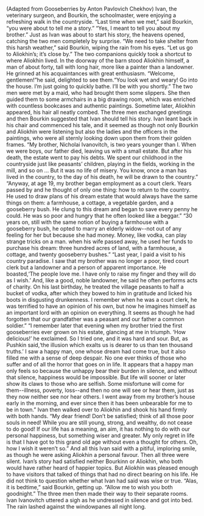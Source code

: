 (Adapted from Gooseberries by Anton Pavlovich Chekhov)
Ivan, the veterinary surgeon, and Bourkin, the schoolmaster, were enjoying a refreshing walk in the countryside.
“Last time when we met,” said Bourkin, “you were about to tell me a story.”
“Yes, I meant to tell you about my brother.”
Just as Ivan was about to start his story, the heavens opened, catching the two men completely by surprise.
“We need to take shelter from this harsh weather,” said Bourkin, wiping the rain from his eyes. “Let us go to Aliokhin’s; it’s close by.”
The two companions quickly took a shortcut to where Aliokhin lived. In the doorway of the barn stood Aliokhin himself, a man of about forty, tall with long hair, more like a painter than a landowner. He grinned at his acquaintances with great enthusiasm.
“Welcome, gentlemen!”he said, delighted to see them.“You look wet and weary! Go into the house. I’m just going to quickly bathe. I’ll be with you shortly.”
The two men were met by a maid, who had brought them some slippers. She then guided them to some armchairs in a big drawing room, which was enriched with countless bookcases and authentic paintings. Sometime later, Aliokhin appeared, his hair all neatly combed. The three men exchanged greetings and then Bourkin suggested that Ivan should tell his story. Ivan leant back in his chair and commenced his tale, and it seemed as though not only Bourkin and Aliokhin were listening but also the ladies and the officers in the paintings, who were all sternly looking down upon them from their golden frames.
“My brother, Nicholai Ivanovitch, is two years younger than I. When we were boys, our father died, leaving us with a small estate. But after his death, the estate went to pay his debts. We spent our childhood in the countryside just like peasants’ children, playing in the fields, working in the mill, and so on ... But it was no life of misery. You know, once a man has lived in the country, to the day of his death, he will be drawn to the country.”
“Anyway, at age 19, my brother began employment as a court clerk. Years passed by and he thought of only one thing: how to return to the country. He used to draw plans of his dream estate that would always have the same things on them: a farmhouse, a cottage, a vegetable garden, and a gooseberry bush. He clung to this dream and began to save every penny he could. He was so poor and hungry that he often looked like a beggar.”
“30 years on, still with the same notion of buying a farmhouse with a gooseberry bush, he opted to marry an elderly widow--not out of any feeling for her but because she had money. Money, like vodka, can play strange tricks on a man. when his wife passed away, he used her funds to purchase his dream: three hundred acres of land, with a farmhouse, a cottage, and twenty gooseberry bushes.”
“Last year, I paid a visit to his country paradise. I saw that my brother was no longer a poor, tired court clerk but a landowner and a person of apparent importance. He boasted,‘The people love me. I have only to raise my finger and they will do as I wish.’ And, like a good, noble landowner, he said he often performs acts of charity. On his last birthday, he treated the village peasants to half a bucket of vodka, after which they bowed to him in gratitude and licked his boots in disgusting drunkenness. I remember when he was a court clerk, he was terrified to have an opinion of his own, but now he imagines himself as an important lord with an opinion on everything. It seems as though he had forgotten that our grandfather was a peasant and our father a common soldier.”
“I remember later that evening when my brother tried the first gooseberries ever grown on his estate, glancing at me in triumph. ‘How delicious!’ he exclaimed. So I tried one, and it was hard and sour. But, as Pushkin said,‘the illusion which exalts us is dearer to us than ten thousand truths.’ I saw a happy man, one whose dream had come true, but it also filled me with a sense of deep despair. No one ever thinks of those who suffer and of all the horror that goes on in life. It appears that a happy man only feels so because the unhappy bear their burden in silence, and without that silence, happiness would be impossible. But life will sooner or later show its claws to those who are selfish. Some misfortune will come for them--illness, poverty, loss--and then no one will see or hear them, just as they now neither see nor hear others. I went away from my brother’s house early in the morning, and ever since then it has been unbearable for me to be in town.”
Ivan then walked over to Aliokhin and shook his hand firmly with both hands.
“My dear friend! Don’t be satisfied; think of all those poor souls in need! While you are still young, strong, and wealthy, do not cease to do good! If our life has a meaning, an aim, it has nothing to do with our personal happiness, but something wiser and greater. My only regret in life is that I have got to this grand old age without even a thought for others. Oh, how I wish it weren’t so.”
And all this Ivan said with a pitiful, imploring smile, as though he were asking Aliokhin a personal favour.
Then all three were silent. Ivan’s story had satisfied neither Bourkinn or Aliokhin, who both would have rather heard of happier topics. But Aliokhin was pleased enough to have visitors that talked of things that had no direct bearing on his life. He did not think to question whether what Ivan had said was wise or true.
“Alas, it is bedtime,” said Bourkin, getting up. “Allow me to wish you both goodnight.”
The three men then made their way to their separate rooms.
Ivan Ivanovitch uttered a sigh as he undressed in silence and got into bed.
The rain lashed against the windowpanes all night long.
